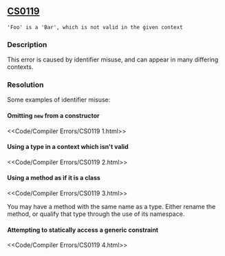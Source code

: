 ## [CS0119](https://docs.microsoft.com/en-us/dotnet/csharp/misc/cs0119)

```
'Foo' is a 'Bar', which is not valid in the given context
```

### Description
This error is caused by identifier misuse, and can appear in many differing contexts.  

### Resolution
Some examples of identifier misuse:
#### Omitting `new` from a constructor
<<Code/Compiler Errors/CS0119 1.html>>  

#### Using a type in a context which isn't valid
<<Code/Compiler Errors/CS0119 2.html>>  

#### Using a method as if it is a class
<<Code/Compiler Errors/CS0119 3.html>>

You may have a method with the same name as a type. Either rename the method, or qualify that type through the use of its namespace.

#### Attempting to statically access a generic constraint

<<Code/Compiler Errors/CS0119 4.html>>  
